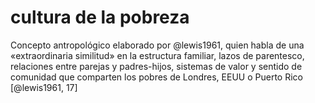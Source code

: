 # cultura de la pobreza
Concepto antropológico elaborado por @lewis1961, quien habla de una «extraordinaria similitud» en la estructura familiar, lazos de parentesco, relaciones entre parejas y padres-hijos, sistemas de valor y sentido de comunidad que comparten los pobres de Londres, EEUU o Puerto Rico [@lewis1961, 17]
